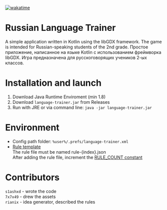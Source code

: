 [![wakatime](https://wakatime.com/badge/user/7bd5c752-a5ea-4366-aa1b-b104cdd271eb/project/5af4704c-fdb9-4d46-84ed-e41bceb9085e.svg)](https://wakatime.com/badge/user/7bd5c752-a5ea-4366-aa1b-b104cdd271eb/project/5af4704c-fdb9-4d46-84ed-e41bceb9085e)
# Russian Language Trainer
A simple application written in Kotlin using the libGDX framework. The game is intended for Russian-speaking students of the 2nd grade.
Простое приложение, написанное на языке Kotlin с использованием фреймворка libGDX. Игра предназначена для русскоговорящих учеников 2-ых классов.

# Installation and launch
1. Download Java Runtime Enviroment (min 1.8)
2. Download ```language-trainer.jar``` from Releases
3. Run with JRE or via command line: ```java -jar language-trainer.jar```

# Environment
- Config path folder: ```%user%/.prefs/language-trainer.xml```
- [Rule template](assets/rules/rule-0.json)<br>
  The rule file must be named rule-{index}.json<br>
  After adding the rule file, increment the [RULE_COUNT constant](core/src/ru/wyvern/trainer/screens/RuleChoiceScreen.kt)
  
# Contributors
`s1ashxd` - wrote the code<br>
`7x7x49` - drew the assets<br>
`rianix` - idea generator, described the rules
